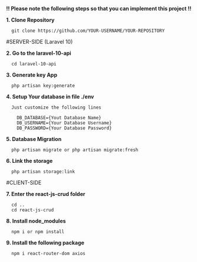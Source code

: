 **!! Please note the following steps so that you can implement this project !!**

**1.  Clone Repository**

      git clone https://github.com/YOUR-USERNAME/YOUR-REPOSITORY

#SERVER-SIDE (Laravel 10)

**2.  Go to the laravel-10-api**

      cd laravel-10-api
      
**3.  Generate key App**

      php artisan key:generate
      
**4.  Setup Your database in file ./env**

      Just customize the following lines 
      
        DB_DATABASE={Yout Database Name}
        DB_USERNAME={Your Database Username}
        DB_PASSWORD={Your Database Password}
        
**5.  Database Migration**

      php artisan migrate or php artisan migrate:fresh
      
**6.  Link the storage**

      php artisan storage:link

#CLIENT-SIDE

**7.  Enter the react-js-crud folder**

      cd ..
      cd react-js-crud

**8.  Install node_modules**

      npm i or npm install

**9.  Install the following package**

      npm i react-router-dom axios
